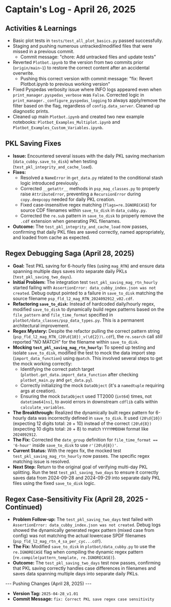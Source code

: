 # Captain's Log - April 26, 2025

## Activities & Learnings

- Basic plot tests in `tests/test_all_plot_basics.py` passed successfully.
- Staging and pushing numerous untracked/modified files that were missed in a previous commit.
  - Commit message: "chore: Add untracked files and update tests" 
- Reverted `Plotbot.ipynb` to the version from two commits prior (`origin/main~1`) to restore the correct content after an accidental overwrite.
  - Pushing this correct version with commit message: "fix: Revert Plotbot.ipynb to previous working version" 
- Fixed Pyspedas verbosity issue where INFO logs appeared even when `print_manager.pyspedas_verbose` was `False`. Corrected logic in `print_manager._configure_pyspedas_logging` to always apply/remove the filter based on the flag, regardless of `config.data_server`. Cleaned up diagnostic prints.
- Cleaned up main `Plotbot.ipynb` and created two new example notebooks: `Plotbot_Examples_Multiplot.ipynb` and `Plotbot_Examples_Custom_Variables.ipynb`.

## PKL Saving Fixes

- **Issue:** Encountered several issues with the daily PKL saving mechanism (`data_cubby.save_to_disk`) when testing (`test_pkl_integrity_and_cache_load`).
- **Fixes:**
    - Resolved a `NameError` in `get_data.py` related to the conditional stash logic introduced previously.
    - Corrected `__getattr__` methods in `psp_mag_classes.py` to properly raise `AttributeError`, preventing a `RecursionError` during `copy.deepcopy` needed for daily PKL creation.
    - Fixed case-insensitive regex matching (`flags=re.IGNORECASE`) for source CDF filenames within `save_to_disk` in `data_cubby.py`.
    - Corrected the `re.sub` pattern in `save_to_disk` to properly remove the `.cdf` extension when generating PKL filenames.
- **Outcome:** The `test_pkl_integrity_and_cache_load` now passes, confirming that daily PKL files are saved correctly, named appropriately, and loaded from cache as expected.

## Regex Debugging Saga (April 28, 2025)

- **Goal:** Test PKL saving for 6-hourly files (using `mag_RTN`) and ensure data spanning multiple days saves into separate daily PKLs (`test_pkl_saving_two_days`).
- **Initial Problem:** The integration test `test_pkl_saving_mag_rtn_hourly` started failing with `AssertionError: data_cubby_index.json was not created`. Debug output pointed to a failure in `save_to_disk` matching the source filename `psp_fld_l2_mag_RTN_2024092912_v02.cdf`.
- **Refactoring `save_to_disk`:** Instead of hardcoded daily/hourly regex, modified `save_to_disk` to dynamically build regex patterns based on the `file_pattern` and `file_time_format` specified in `plotbot/data_classes/psp_data_types.py`. This is a permanent architectural improvement.
- **Regex Mystery:** Despite the refactor pulling the correct pattern string (`psp_fld_l2_mag_RTN_(20\d{10})_v(\d{2})\.cdf`), the `re.search` call *still* reported "NO MATCH" for the filename within `save_to_disk`.
- **Mocking `test_pkl_saving_mag_rtn_hourly`:** To speed up testing and isolate `save_to_disk`, modified the test to mock the data import step (`import_data_function`) using `@patch`. This involved several steps to get the mock working correctly:
    - Identifying the correct patch target (`plotbot.get_data.import_data_function` after checking `plotbot_main.py` and `get_data.py`).
    - Correctly initializing the mock `DataObject` (it's a `namedtuple` requiring args at creation).
    - Ensuring the mock `DataObject` used TT2000 (`int64`) times, not `datetime64[ns]`, to avoid errors in downstream `cdflib` calls within `calculate_variables`.
- **The Breakthrough:** Realized the dynamically built regex pattern for 6-hourly data was incorrectly defined in `save_to_disk`. It used `(20\d{10})` (expecting 12 digits total: `20` + 10) instead of the correct `(20\d{8})` (expecting 10 digits total: `20` + 8) to match `YYYYMMDDHH` format like `2024092912`.
- **The Fix:** Corrected the `date_group` definition for `file_time_format == '6-hour'` inside `save_to_disk` to use `r'(20\d{8})'`.
- **Current Status:** With the regex fix, the mocked test `test_pkl_saving_mag_rtn_hourly` now passes. The specific regex matching issue is resolved.
- **Next Step:** Return to the original goal of verifying multi-day PKL splitting. Run the test `test_pkl_saving_two_days` to ensure it correctly saves data from 2024-09-28 and 2024-09-29 into separate daily PKL files using the fixed `save_to_disk` logic.

## Regex Case-Sensitivity Fix (April 28, 2025 - Continued)

- **Problem Follow-up:** The `test_pkl_saving_two_days` test failed with `AssertionError: data_cubby_index.json was not created`. Debug logs showed the dynamically generated regex pattern (mixed case from config) was not matching the actual lowercase SPDF filenames (`psp_fld_l2_mag_rtn_4_sa_per_cyc...cdf`).
- **The Fix:** Modified `save_to_disk` in `plotbot/data_cubby.py` to use the `re.IGNORECASE` flag when compiling the dynamic regex pattern (`re.compile(pattern_template, re.IGNORECASE)`).
- **Outcome:** The `test_pkl_saving_two_days` test now passes, confirming that PKL saving correctly handles case differences in filenames and saves data spanning multiple days into separate daily PKLs.

--- Pushing Changes (April 28, 2025) ---
- **Version Tag:** `2025-04-28_v1.01`
- **Commit Message:** `fix: Correct PKL save regex case sensitivity`